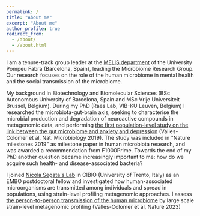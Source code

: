 ```yaml
---
permalink: /
title: "About me"
excerpt: "About me"
author_profile: true
redirect_from: 
  - /about/
  - /about.html
---
```


I am a tenure-track group leader at the [MELIS department](https://www.upf.edu/web/biomed/) of the University Pompeu Fabra (Barcelona, Spain), leading the Microbiome Research Group. Our research focuses on the role of the human microbiome in mental health and the social transmission of the microbiome.

My background in Biotechnology and Biomolecular Sciences (BSc Autonomous University of Barcelona, Spain and MSc Vrije Universiteit Brussel, Belgium). During my PhD (Raes Lab, VIB-KU Leuven, Belgium) I researched the microbiota-gut-brain axis, seeking to characterise the microbial production and degradation of neuroactive compounds in metagenomic data, and performing [the first population-level study on the link between the gut microbiome and anxiety and depression](https://www.nature.com/articles/s41564-018-0337-x) (Valles-Colomer et al, Nat. Microbiology 2019). The study was included in "Nature milestones 2019" as milestone paper in human microbiota research, and was awarded a recommendation from F1000Prime. Towards the end of my PhD another question became increasingly important to me: how do we acquire such health- and disease-associated bacteria?

I joined [Nicola Segata's Lab](http://segatalab.cibio.unitn.it/) in CIBIO (University of Trento, Italy) as an EMBO postdoctoral fellow and investigated how human-associated microorganisms are transmitted among individuals and spread in populations, using strain-level profiling metagenomic approaches. I assess [the person-to-person transmission of the human microbiome](https://www.nature.com/articles/s41586-022-05620-1) by large scale strain-level metagenomic profiling (Valles-Colomer et al, Nature 2023)






